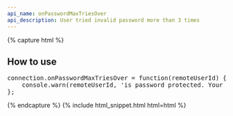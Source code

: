 ```yaml
---
api_name: onPasswordMaxTriesOver
api_description: User tried invalid password more than 3 times
---
```


{% capture html %}

<section>
    <h2>How to use</h2>
    <pre>
connection.onPasswordMaxTriesOver = function(remoteUserId) {
    console.warn(remoteUserId, 'is password protected. Your max password tries exceeded the limit.');
};
</pre>
</section>

{% endcapture %}
{% include html_snippet.html html=html %}

